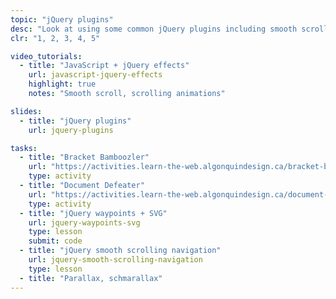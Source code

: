 ```yaml
---
topic: "jQuery plugins"
desc: "Look at using some common jQuery plugins including smooth scroll & waypoints."
clr: "1, 2, 3, 4, 5"

video_tutorials:
  - title: "JavaScript + jQuery effects"
    url: javascript-jquery-effects
    highlight: true
    notes: "Smooth scroll, scrolling animations"

slides:
  - title: "jQuery plugins"
    url: jquery-plugins

tasks:
  - title: "Bracket Bamboozler"
    url: "https://activities.learn-the-web.algonquindesign.ca/bracket-bamboozler/"
    type: activity
  - title: "Document Defeater"
    url: "https://activities.learn-the-web.algonquindesign.ca/document-defeater/"
    type: activity
  - title: "jQuery waypoints + SVG"
    url: jquery-waypoints-svg
    type: lesson
    submit: code
  - title: "jQuery smooth scrolling navigation"
    url: jquery-smooth-scrolling-navigation
    type: lesson
  - title: "Parallax, schmarallax"
---
```

